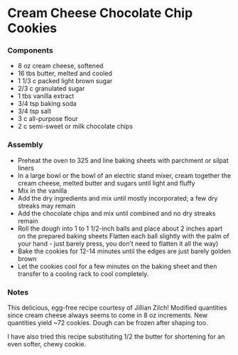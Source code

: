 # Cream Cheese Chocolate Chip Cookies

### Components

* 8 oz cream cheese, softened
* 16 tbs butter, melted and cooled
* 1 1/3 c packed light brown sugar
* 2/3 c granulated sugar
* 1 tbs vanilla extract
* 3/4 tsp baking soda
* 3/4 tsp salt
* 3 c all-purpose flour
* 2 c semi-sweet or milk chocolate chips

### Assembly
* Preheat the oven to 325 and line baking sheets with parchment or silpat liners
* In a large bowl or the bowl of an electric stand mixer, cream together the cream cheese, melted butter and sugars until light and fluffy
* Mix in the vanilla
* Add the dry ingredients and mix until mostly incorporated; a few dry streaks may remain
* Add the chocolate chips and mix until combined and no dry streaks remain
* Roll the dough into 1 to 1 1/2-inch balls and place about 2 inches apart on the prepared baking sheets
Flatten each ball slightly with the palm of your hand - just barely press, you don’t need to flatten it all the way)
* Bake the cookies for 12-14 minutes until the edges are just barely golden brown
* Let the cookies cool for a few minutes on the baking sheet and then transfer to a cooling rack to cool completely.

### Notes
This delicious, egg-free recipe courtesy of Jillian Zilch! Modified quantities since cream cheese always seems to come in 8 oz increments. New quantities yield ~72 cookies. Dough can be frozen after shaping too.

I have also tried this recipe substituting 1/2 the butter for shortening for an even softer, chewy cookie.
